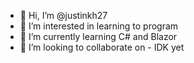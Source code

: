 - 👋 Hi, I’m @justinkh27
- 👀 I’m interested in learning to program
- 🌱 I’m currently learning C# and Blazor
- 💞️ I’m looking to collaborate on - IDK yet


<!---
justinkh27/justinkh27 is a ✨ special ✨ repository because its `README.md` (this file) appears on your GitHub profile.
You can click the Preview link to take a look at your changes.
--->
